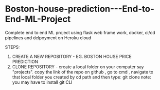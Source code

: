 # Boston-house-prediction---End-to-End-ML-Project
Complete end to end ML project using flask web frame work, docker, ci/cd pipelines and delpoyment on Heroku cloud


STEPS: 

1. CREATE A NEW REPOSITORY - EG. BOSTON HOUSE PRICE PREDICTION
2. CLONE REPOSITORY - create a local folder on your computer say "projects". copy the link of the repo on github , go to cmd , navigate to that local folder you created by cd path  and then type: git clone <github repo link>      note: you may have to install git CLI
